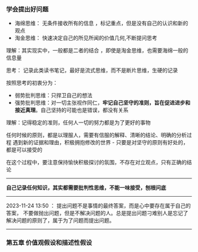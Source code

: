 ### 学会提出好问题

- 海绵思维： 无条件接收所有的信息 ，标记重点，但是没有自己的认识和新的观点
- 淘金思维： 快速决定自己的所见所闻的价值几何,不断提问思考

理解：其实现实中，一般都是二者的结合 ，即使是淘金思维，也需要海绵一般的信息量

思考： 记录此类读书笔记，最好是流式思维，而不是断片思维，生硬的记录

按照思考的初衷分为：
- 弱势批判思维：只捍卫自己的想法
- 强势批判思维：对一切主张视作同仁，**牢记自己坚守的准则，旨在促进进步和接近真理**。自己坚持的可能也是错误，都没有关系

理解：记得稳定的准则，任何人一切的努力都是为了更好的事物

任何时候的原则，都是以理服人，需要有信服的解释、清晰的结论、明确的分析过程
遇到新的证据和理由，积极拥抱修改的世界 - 只要是对坚守的原则有好处的，都是可以接受的

在这个过程中，要注意保持愉快积极探讨的氛围，不存在对立观点，只有正确的结论

---

**自己记录任何知识，其实都需要批判性思维，不能一味接受，刨根问底**

---
2023-11-24 13:50 ： 提出问题不是事情的最终答案，而是心中要存在属于自己的答案， 不要做抛出问题，但是不解决问题的人。总是提出问题刁难别人是忘记了解决问题的原则了，属于为了问题而提出问题。


---

### 第五章 价值观假设和描述性假设

